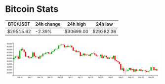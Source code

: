 # Bitcoin Stats

BTC/USDT|24h change|24h high|24h low|
|---|---|---|---|
|$29515.62|-2.39%|$30699.00|$29282.36|

<img src="./chart.svg">
